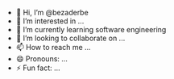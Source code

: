 - 👋 Hi, I’m @bezaderbe
- 👀 I’m interested in ...
- 🌱 I’m currently learning software engineering 
- 💞️ I’m looking to collaborate on ...
- 📫 How to reach me ...
- 😄 Pronouns: ...
- ⚡ Fun fact: ...

<!---
bezaderbe/bezaderbe is a ✨ special ✨ repository because its `README.md` (this file) appears on your GitHub profile.
You can click the Preview link to take a look at your changes.
--->
